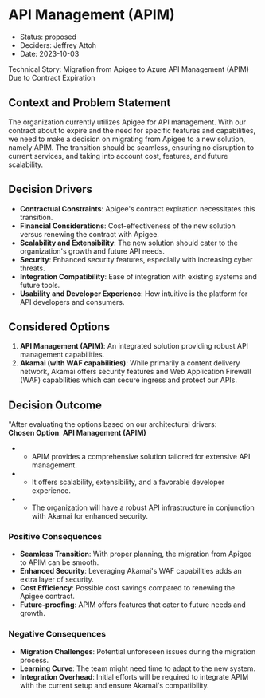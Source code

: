 # API Management (APIM)

* Status: proposed
* Deciders: Jeffrey Attoh
* Date: 2023-10-03

Technical Story: Migration from Apigee to Azure API Management (APIM) Due to Contract Expiration

## Context and Problem Statement

The organization currently utilizes Apigee for API management. With our contract about to expire and the need for specific features and capabilities, we need to make a decision on migrating from Apigee to a new solution, namely APIM. The transition should be seamless, ensuring no disruption to current services, and taking into account cost, features, and future scalability.

## Decision Drivers

- **Contractual Constraints**: Apigee's contract expiration necessitates this transition.
- **Financial Considerations**: Cost-effectiveness of the new solution versus renewing the contract with Apigee.
- **Scalability and Extensibility**: The new solution should cater to the organization's growth and future API needs.
- **Security**: Enhanced security features, especially with increasing cyber threats.
- **Integration Compatibility**: Ease of integration with existing systems and future tools.
- **Usability and Developer Experience**: How intuitive is the platform for API developers and consumers.

## Considered Options

1. **API Management (APIM)**: An integrated solution providing robust API management capabilities.
2. **Akamai (with WAF capabilities)**: While primarily a content delivery network, Akamai offers security features and Web Application Firewall (WAF) capabilities which can secure ingress and protect our APIs.

## Decision Outcome

"After evaluating the options based on our architectural drivers:  
**Chosen Option**: **API Management (APIM)**
- - APIM provides a comprehensive solution tailored for extensive API management.
- - It offers scalability, extensibility, and a favorable developer experience.
- - The organization will have a robust API infrastructure in conjunction with Akamai for enhanced security.

### Positive Consequences

- **Seamless Transition**: With proper planning, the migration from Apigee to APIM can be smooth.
- **Enhanced Security**: Leveraging Akamai's WAF capabilities adds an extra layer of security.
- **Cost Efficiency**: Possible cost savings compared to renewing the Apigee contract.
- **Future-proofing**: APIM offers features that cater to future needs and growth.

### Negative Consequences

- **Migration Challenges**: Potential unforeseen issues during the migration process.
- **Learning Curve**: The team might need time to adapt to the new system.
- **Integration Overhead**: Initial efforts will be required to integrate APIM with the current setup and ensure Akamai's compatibility.

